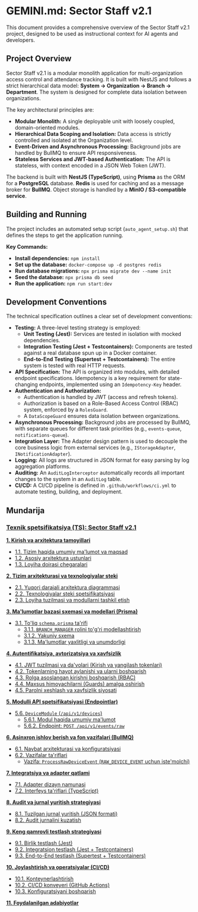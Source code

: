 # GEMINI.md: Sector Staff v2.1

This document provides a comprehensive overview of the Sector Staff v2.1 project, designed to be used as instructional context for AI agents and developers.

## Project Overview

Sector Staff v2.1 is a modular monolith application for multi-organization access control and attendance tracking. It is built with NestJS and follows a strict hierarchical data model: **System -> Organization -> Branch -> Department**. The system is designed for complete data isolation between organizations.

The key architectural principles are:

*   **Modular Monolith:** A single deployable unit with loosely coupled, domain-oriented modules.
*   **Hierarchical Data Scoping and Isolation:** Data access is strictly controlled and isolated at the Organization level.
*   **Event-Driven and Asynchronous Processing:** Background jobs are handled by BullMQ to ensure API responsiveness.
*   **Stateless Services and JWT-based Authentication:** The API is stateless, with context encoded in a JSON Web Token (JWT).

The backend is built with **NestJS (TypeScript)**, using **Prisma** as the ORM for a **PostgreSQL** database. **Redis** is used for caching and as a message broker for **BullMQ**. Object storage is handled by a **MinIO / S3-compatible service**.

## Building and Running

The project includes an automated setup script (`auto_agent_setup.sh`) that defines the steps to get the application running.

**Key Commands:**

*   **Install dependencies:** `npm install`
*   **Set up the database:** `docker-compose up -d postgres redis`
*   **Run database migrations:** `npx prisma migrate dev --name init`
*   **Seed the database:** `npx prisma db seed`
*   **Run the application:** `npm run start:dev`

## Development Conventions

The technical specification outlines a clear set of development conventions:

*   **Testing:** A three-level testing strategy is employed:
    *   **Unit Testing (Jest):** Services are tested in isolation with mocked dependencies.
    *   **Integration Testing (Jest + Testcontainers):** Components are tested against a real database spun up in a Docker container.
    *   **End-to-End Testing (Supertest + Testcontainers):** The entire system is tested with real HTTP requests.
*   **API Specification:** The API is organized into modules, with detailed endpoint specifications. Idempotency is a key requirement for state-changing endpoints, implemented using an `Idempotency-Key` header.
*   **Authentication and Authorization:**
    *   Authentication is handled by JWT (access and refresh tokens).
    *   Authorization is based on a Role-Based Access Control (RBAC) system, enforced by a `RolesGuard`.
    *   A `DataScopeGuard` ensures data isolation between organizations.
*   **Asynchronous Processing:** Background jobs are processed by BullMQ, with separate queues for different task priorities (e.g., `events-queue`, `notifications-queue`).
*   **Integration Layer:** The Adapter design pattern is used to decouple the core business logic from external services (e.g., `IStorageAdapter`, `INotificationAdapter`).
*   **Logging:** All logs are structured in JSON format for easy parsing by log aggregation platforms.
*   **Auditing:** An `AuditLogInterceptor` automatically records all important changes to the system in an `AuditLog` table.
*   **CI/CD:** A CI/CD pipeline is defined in `.github/workflows/ci.yml` to automate testing, building, and deployment.

## Mundarija

### [**Texnik spetsifikatsiya (TS): Sector Staff v2.1**](01_introduction.md#texnik-spetsifikatsiya-ts-sector-staff-v21-multi-organization-nestjs--modular-monolith)

**[1. Kirish va arxitektura tamoyillari](01_introduction.md#1-kirish-va-arxitektura-tamoyillari)**
*   [1.1. Tizim haqida umumiy ma'lumot va maqsad](01_introduction.md#11-tizim-haqida-umumiy-malumot-va-maqsad)
*   [1.2. Asosiy arxitektura ustunlari](01_introduction.md#12-asosiy-arxitektura-ustunlari)
*   [1.3. Loyiha doirasi chegaralari](01_introduction.md#13-loyiha-doirasi-chegaralari)

**[2. Tizim arxitekturasi va texnologiyalar steki](02_system_architecture.md#2-tizim-arxitekturasi-va-texnologiyalar-steki)**
*   [2.1. Yuqori darajali arxitektura diagrammasi](02_system_architecture.md#21-yuqori-darajali-arxitektura-diagrammasi)
*   [2.2. Texnologiyalar steki spetsifikatsiyasi](02_system_architecture.md#22-texnologiyalar-steki-spetsifikatsiyasi)
*   [2.3. Loyiha tuzilmasi va modullarni tashkil etish](02_system_architecture.md#23-loyiha-tuzilmasi-va-modullarni-tashkil-etish)

**[3. Ma'lumotlar bazasi sxemasi va modellari (Prisma)](03_database_schema.md#3-malumotlar-bazasi-sxemasi-va-modellari-prisma)**
*   [3.1. To'liq `schema.prisma` ta'rifi](03_database_schema.md#31-toliq-schemaprisma-tarifi)
    *   [3.1.1. `BRANCH_MANAGER` rolini to'g'ri modellashtirish](03_database_schema.md#311-branch_manager-rolini-togri-modellashtirish)
    *   [3.1.2. Yakuniy sxema](03_database_schema.md#312-yakuniy-sxema)
    *   [3.1.3. Ma'lumotlar yaxlitligi va unumdorligi](03_database_schema.md#313-malumotlar-yaxlitligi-va-unumdorligi)

**[4. Autentifikatsiya, avtorizatsiya va xavfsizlik](04_authentication.md#4-autentifikatsiya-avtorizatsiya-va-xavfsizlik)**
*   [4.1. JWT tuzilmasi va da'volari (Kirish va yangilash tokenlari)](04_authentication.md#41-jwt-tuzilmasi-va-davolari-kirish-va-yangilash-tokenlari)
*   [4.2. Tokenlarning hayot aylanishi va ularni boshqarish](04_authentication.md#42-tokenlarning-hayot-aylanishi-va-ularni-boshqarish)
*   [4.3. Rolga asoslangan kirishni boshqarish (RBAC)](04_authentication.md#43-rolga-asoslangan-kirishni-boshqarish-rbac)
*   [4.4. Maxsus himoyachilarni (Guards) amalga oshirish](04_authentication.md#44-maxsus-himoyachilarni-guards-amalga-oshirish)
*   [4.5. Parolni xeshlash va xavfsizlik siyosati](04_authentication.md#45-parolni-xeshlash-va-xavfsizlik-siyosati)

**[5. Modulli API spetsifikatsiyasi (Endpointlar)](05_api_specification.md#5-modulli-api-spetsifikatsiyasi-endpointlar)**
*   [5.6. `DeviceModule` (`/api/v1/devices`)](05_api_specification.md#56-devicemodule-apiv1devices)
    *   [5.6.1. Modul haqida umumiy ma'lumot](05_api_specification.md#561-modul-haqida-umumiy-malumot)
    *   [5.6.2. Endpoint: `POST /api/v1/events/raw`](05_api_specification.md#562-endpoint-post-apiv1eventsraw)

**[6. Asinxron ishlov berish va fon vazifalari (BullMQ)](06_async_processing.md#6-asinxron-ishlov-berish-va-fon-vazifalari-bullmq)**
*   [6.1. Navbat arxitekturasi va konfiguratsiyasi](06_async_processing.md#61-navbat-arxitekturasi-va-konfiguratsiyasi)
*   [6.2. Vazifalar ta'riflari](06_async_processing.md#62-vazifalar-tariflari)
    *   [Vazifa: `ProcessRawDeviceEvent` (`RAW_DEVICE_EVENT` uchun iste'molchi)](06_async_processing.md#job-processrawdeviceevent-consumer-for-raw_device_event)

**[7. Integratsiya va adapter qatlami](07_integration_layer.md#7-integratsiya-va-adapter-qatlami)**
*   [7.1. Adapter dizayn namunasi](07_integration_layer.md#71-adapter-dizayn-namunasi)
*   [7.2. Interfeys ta'riflari (TypeScript)](07_integration_layer.md#72-interfeys-tariflari-typescript)

**[8. Audit va jurnal yuritish strategiyasi](08_audit_logging.md#8-audit-va-jurnal-yuritish-strategiyasi)**
*   [8.1. Tuzilgan jurnal yuritish (JSON formati)](08_audit_logging.md#81-tuzilgan-jurnal-yuritish-json-formati)
*   [8.2. Audit jurnalini kuzatish](08_audit_logging.md#82-audit-jurnalini-kuzatish)

**[9. Keng qamrovli testlash strategiyasi](09_testing_strategy.md#9-keng-qamrovli-testlash-strategiyasi)**
*   [9.1. Birlik testlash (Jest)](09_testing_strategy.md#91-birlik-testlash-jest)
*   [9.2. Integratsion testlash (Jest + Testcontainers)](09_testing_strategy.md#92-integratsion-testlash-jest--testcontainers)
*   [9.3. End-to-End testlash (Supertest + Testcontainers)](09_testing_strategy.md#93-end-to-end-testlash-supertest--testcontainers)

**[10. Joylashtirish va operatsiyalar (CI/CD)](10_deployment.md#10-deployment-va-operatsiyalar-cicd)**
*   [10.1. Konteynerlashtirish](10_deployment.md#101-konteynerlashtirish)
*   [10.2. CI/CD konveyeri (GitHub Actions)](10_deployment.md#102-cicd-konveyeri-github-actions)
*   [10.3. Konfiguratsiyani boshqarish](10_deployment.md#103-konfiguratsiyani-boshqarish)

**[11. Foydalanilgan adabiyotlar](11_references.md#works-cited)**
